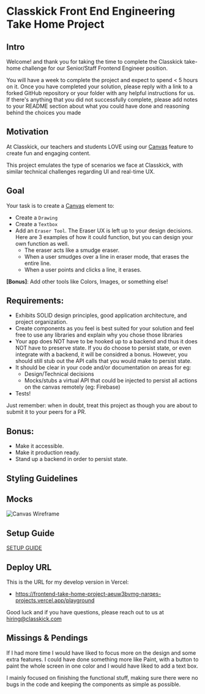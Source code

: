 # Classkick Front End Engineering Take Home Project

## Intro
Welcome! and thank you for taking the time to complete the Classkick take-home challenge for our Senior/Staff Frontend Engineer position.

You will have a week to complete the project and expect to spend < 5 hours on it. Once you have completed your solution, please reply with a link to a forked GitHub repository or your folder with any helpful instructions for us.
If there's anything that you did not successfully complete, please add notes to your README section about what you could have done and reasoning behind the choices you made

## Motivation
At Classkick, our teachers and students LOVE using our [Canvas](https://developer.mozilla.org/en-US/docs/Web/API/Canvas_API/Tutorial) feature to create fun and engaging content.

This project emulates the type of scenarios we face at Classkick, with similar technical challenges regarding UI and real-time UX.

## Goal
Your task is to create a [Canvas](https://developer.mozilla.org/en-US/docs/Web/API/Canvas_API/Tutorial) element to:
- Create a `Drawing`
- Create a `Textbox`
- Add an `Eraser Tool`. The Eraser UX is left up to your design decisions. Here are 3 examples of how it could function, but you can design your own function as well.
    - The eraser acts like a smudge eraser.
    - When a user smudges over a line in eraser mode, that erases the entire line.
    - When a user points and clicks a line, it erases.

**[Bonus]**: Add other tools like Colors, Images, or something else!


## Requirements:
 - Exhibits SOLID design principles, good application architecture, and project organization.
 - Create components as you feel is best suited for your solution and feel free to use any libraries and explain why you chose those libraries
 - Your app does NOT have to be hooked up to a backend and thus it does NOT have to preserve state. If you do choose to persist state, or even integrate with a backend, it will be considred a bonus. However, you should still stub out the API calls that you would make to persist state.
 - It should be clear in your code and/or documentation on areas for eg:
    - Design/Technical decisions
    - Mocks/stubs a virtual API that could be injected to persist all actions on the canvas remotely (eg: Firebase)
 - Tests!

Just remember: when in doubt, treat this project as though you are about to submit it to your peers for a PR.

## Bonus:
- Make it accessible.
- Make it production ready.
- Stand up a backend in order to persist state.

## Styling Guidelines

## Mocks
![Canvas Wireframe](public/classkick-take-home.png)

## Setup Guide
[SETUP GUIDE](SETUP.md)

## Deploy URL

This is the URL for my develop version in Vercel:

- https://frontend-take-home-project-aeuw3bvmg-narqes-projects.vercel.app/playground

Good luck and if you have questions, please reach out to us at hiring@classkick.com

## Missings & Pendings

If I had more time I would have liked to focus more on the design and some extra features. I could have done something more like Paint, with a button to paint the whole screen in one color and I would have liked to add a text box.

I mainly focused on finishing the functional stuff, making sure there were no bugs in the code and keeping the components as simple as possible.

